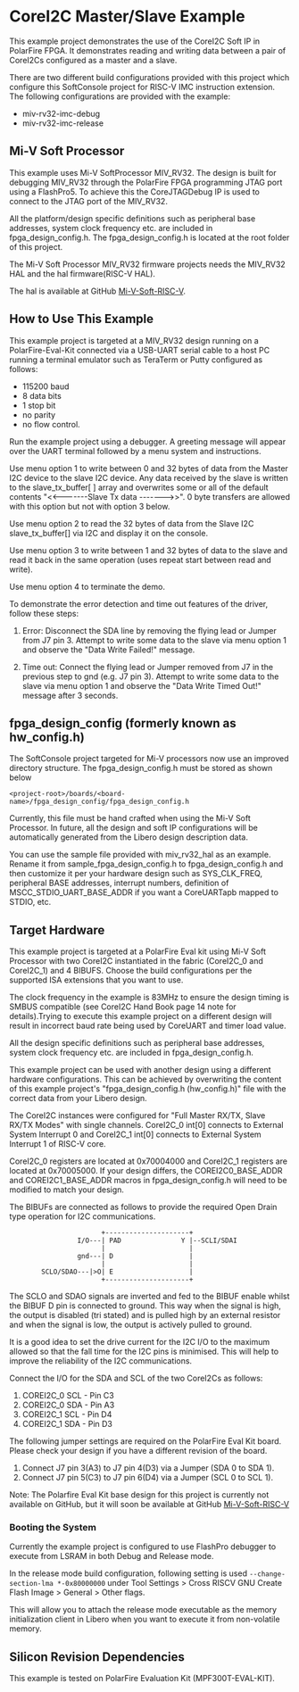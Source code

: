 
# CoreI2C Master/Slave Example

This example project demonstrates the use of the CoreI2C Soft IP in PolarFire
FPGA. It demonstrates reading and writing data between a pair of CoreI2Cs 
configured as a master and a slave.

There are two different build configurations provided with this project which
configure this SoftConsole project for RISC-V IMC instruction extension. 
The following configurations are provided with the example:

  - miv-rv32-imc-debug
  - miv-rv32-imc-release

## Mi-V Soft Processor

This example uses Mi-V SoftProcessor MIV_RV32. The design is built for debugging
MIV_RV32 through the PolarFire FPGA programming JTAG port using a FlashPro5.
To achieve this the CoreJTAGDebug IP is used to connect to the JTAG port of the
MIV_RV32.

All the platform/design specific definitions such as peripheral base addresses,
system clock frequency etc. are included in fpga_design_config.h.
The fpga_design_config.h is located at the root folder of this project.

The Mi-V Soft Processor MIV_RV32 firmware projects needs the MIV_RV32 HAL and 
the hal firmware(RISC-V HAL).

The hal is available at GitHub [Mi-V-Soft-RISC-V](https://mi-v-ecosystem.github.io/redirects/platform).

## How to Use This Example

This example project is targeted at a MIV_RV32 design running on a PolarFire-Eval-Kit
connected via a USB-UART serial cable to a host PC running a terminal emulator
such as TeraTerm or Putty configured as follows:

 - 115200 baud
 - 8 data bits
 - 1 stop bit
 - no parity
 - no flow control.

Run the example project using a debugger. A greeting message will appear over
the UART terminal followed by a menu system and instructions.

Use menu option 1 to write between 0 and 32 bytes of data from the Master I2C
device to the slave I2C device. Any data received by the slave is written to
the slave_tx_buffer[ ] array and overwrites some or all of the default contents 
"<<-------Slave Tx data ------->>". 0 byte transfers are allowed with this
option but not with option 3 below.

Use menu option 2 to read the 32 bytes of data from the Slave I2C 
slave_tx_buffer[] via I2C and display it on the console.

Use menu option 3 to write between 1 and 32 bytes of data to the slave and read
it back in the same operation (uses repeat start between read and write). 

Use menu option 4 to terminate the demo.

To demonstrate the error detection and time out features of the driver, follow
these steps:

1. Error: Disconnect the SDA line by removing the flying lead or Jumper 
   from J7 pin 3. Attempt to write some data to the slave via menu option 1
   and observe the "Data Write Failed!" message.
   
2. Time out: Connect the flying lead or Jumper removed from J7 in the previous
   step to gnd (e.g. J7 pin 3). Attempt to write some data to the slave via menu
   option 1 and observe the "Data Write Timed Out!" message after 3 seconds.

## fpga_design_config (formerly known as hw_config.h)

The SoftConsole project targeted for Mi-V processors now use an improved
directory structure. The fpga_design_config.h must be stored as shown below

`
    <project-root>/boards/<board-name>/fpga_design_config/fpga_design_config.h
`

Currently, this file must be hand crafted when using the Mi-V Soft Processor.
In future, all the design and soft IP configurations will be automatically
generated from the Libero design description data.

You can use the sample file provided with miv_rv32_hal as an example. Rename it
from sample_fpga_design_config.h to fpga_design_config.h and then customize it
per your hardware design such as SYS_CLK_FREQ, peripheral BASE addresses,
interrupt numbers, definition of MSCC_STDIO_UART_BASE_ADDR if you want a
CoreUARTapb mapped to STDIO, etc.

## Target Hardware

This example project is targeted at a PolarFire Eval kit using Mi-V 
Soft Processor with two CoreI2C instantiated in the fabric (CoreI2C_0 and 
CoreI2C_1) and 4 BIBUFS. Choose the build configurations per the supported 
ISA extensions that you want to use.

The clock frequency in the example is 83MHz to ensure the design timing is SMBUS 
compatible (see CoreI2C Hand Book page 14 note for details).Trying to execute 
this example project on a different design will result in incorrect baud rate 
being used by CoreUART and timer load value.

All the design specific definitions such as peripheral base addresses, system
clock frequency etc. are included in fpga_design_config.h. 

This example project can be used with another design using a different hardware
configurations. This can be achieved by overwriting the content of this example
project's "fpga_design_config.h (hw_config.h)" file with the correct data from
your Libero design.

The CoreI2C instances were configured for "Full Master RX/TX, Slave RX/TX Modes"
with single channels. CoreI2C_0 int[0] connects to External System Interrupt 0
and CoreI2C_1 int[0] connects to External System Interrupt 1 of RISC-V core.

CoreI2C_0 registers are located at 0x70004000 and CoreI2C_1 registers are
located at 0x70005000. If your design differs, the COREI2C0_BASE_ADDR and 
COREI2C1_BASE_ADDR macros in fpga_design_config.h will need to be modified to
match your design.

The BIBUFs are connected as follows to provide the required Open Drain type
operation for I2C communications.

                           +---------------------+
                     I/O---| PAD               Y |--SCLI/SDAI
                           |                     |
                     gnd---| D                   |
                           |                     |
            SCLO/SDAO---|>O| E                   |
                           +---------------------+

The SCLO and SDAO signals are inverted and fed to the BIBUF enable whilst the
BIBUF D pin is connected to ground. This way when the signal is high, the
output is disabled (tri stated) and is pulled high by an external resistor and
when the signal is low, the output is actively pulled to ground.

It is a good idea to set the drive current for the I2C I/O to the maximum
allowed so that the fall time for the I2C pins is minimised. This will help to
improve the reliability of the I2C communications.

Connect the I/O for the SDA and SCL of the two CoreI2Cs as follows:

 1. COREI2C_0 SCL - Pin C3   
 2. COREI2C_0 SDA - Pin A3
 3. COREI2C_1 SCL - Pin D4
 4. COREI2C_1 SDA - Pin D3
 
The following jumper settings are required on the PolarFire Eval Kit
board. Please check your design if you have a different revision of the board.

 1. Connect J7 pin 3(A3) to J7 pin 4(D3) via a Jumper (SDA 0 to SDA 1). 
 2. Connect J7 pin 5(C3) to J7 pin 6(D4) via a Jumper (SCL 0 to SCL 1).

Note: The Polarfire Eval Kit base design for this project is currently not
      available on GitHub, but it will soon be available at GitHub [Mi-V-Soft-RISC-V](https://mi-v-ecosystem.github.io/redirects/repo-polarfire-evaluation-kit-mi-v-sample-fpga-designs)

### Booting the System

Currently the example project is configured to use FlashPro debugger to execute 
from LSRAM in both Debug and Release mode.

In the release mode build configuration, following setting is used
`--change-section-lma *-0x80000000` under
Tool Settings > Cross RISCV GNU Create Flash Image > General > Other flags. 

This will allow you to attach the release mode executable as the memory 
initialization client in Libero when you want to execute it from non-volatile
memory.

## Silicon Revision Dependencies

This example is tested on PolarFire Evaluation Kit (MPF300T-EVAL-KIT).

